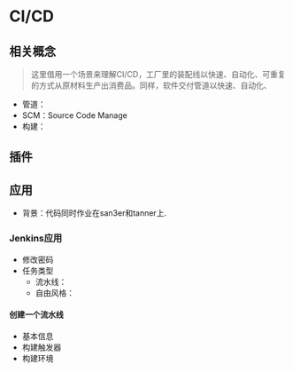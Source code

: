 # CI/CD 

## 相关概念
> 这里借用一个场景来理解CI/CD，工厂里的装配线以快速、自动化、可重复的方式从原材料生产出消费品。同样，软件交付管道以快速、自动化、

- 管道：
- SCM：Source Code Manage
- 构建：

## 插件


## 应用
- 背景：代码同时作业在san3er和tanner上.

### Jenkins应用
- 修改密码
- 任务类型
    - 流水线：
    - 自由风格：


#### 创建一个流水线
- 基本信息
- 构建触发器
- 构建环境